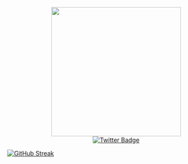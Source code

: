 <div id="header" align="center">
  <img src="https://i.pinimg.com/originals/f5/36/01/f53601133f236d1cb167ac19f05a3d60.gif" width="300"/>
  <div id="badges">
  <a href="https://t.me/Dmitry_cs">
    <img src="https://img.shields.io/badge/Telegram-blue?style=for-the-badge&logo=twitter&logoColor=white" alt="Twitter Badge"/>
  </a>
   

</div>
 <img src="https://komarev.com/ghpvc/?username=Dm1Try0&style=flat-square&color=blue" alt=""/>


</div>

[![GitHub Streak](https://github-readme-streak-stats.herokuapp.com?user=Dm1Try0&theme=dark&mode=weekly)](https://git.io/streak-stats)
